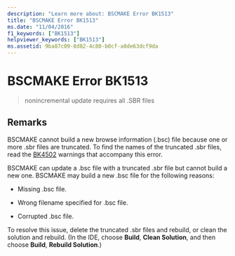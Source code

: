 ```yaml
---
description: "Learn more about: BSCMAKE Error BK1513"
title: "BSCMAKE Error BK1513"
ms.date: "11/04/2016"
f1_keywords: ["BK1513"]
helpviewer_keywords: ["BK1513"]
ms.assetid: 9ba87c09-8d82-4c80-b0cf-a8de63dcf9da
---
```

# BSCMAKE Error BK1513

> nonincremental update requires all .SBR files

## Remarks

BSCMAKE cannot build a new browse information (.bsc) file because one or more .sbr files are truncated. To find the names of the truncated .sbr files, read the [BK4502](../../error-messages/tool-errors/bscmake-warning-bk4502.md) warnings that accompany this error.

BSCMAKE can update a .bsc file with a truncated .sbr file but cannot build a new one. BSCMAKE may build a new .bsc file for the following reasons:

- Missing .bsc file.

- Wrong filename specified for .bsc file.

- Corrupted .bsc file.

To resolve this issue, delete the truncated .sbr files and rebuild, or clean the solution and rebuild. (In the IDE, choose **Build**, **Clean Solution**, and then choose **Build**, **Rebuild Solution**.)
